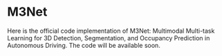# M3Net
Here is the official code implementation of M3Net: Multimodal Multi-task Learning for 3D Detection, Segmentation, and
Occupancy Prediction in Autonomous Driving. The code will be available soon.
